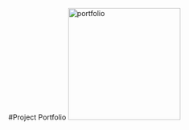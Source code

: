 #Project Portfolio
<img width="223" alt="portfolio" src="https://github.com/SPadithaya/Portfolio/assets/119614356/882814dc-afa7-458b-9f13-9b5822f0a82a">

